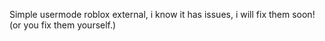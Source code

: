 Simple usermode roblox external, i know it has issues, i will fix them soon! (or you fix them yourself.)

